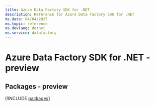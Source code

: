 ```yaml
---
title: Azure Data Factory SDK for .NET
description: Reference for Azure Data Factory SDK for .NET
ms.date: 04/04/2025
ms.topic: reference
ms.devlang: dotnet
ms.service: datafactory
---
```

# Azure Data Factory SDK for .NET - preview
## Packages - preview
[!INCLUDE [packages](data-factory-index.md)]